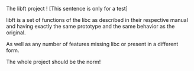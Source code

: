 The libft project ! [This sentence is only for a test]

libft is a set of functions of the libc as described in their respective manual
and having exactly the same prototype and the same behavior as the original.

As well as any number of features missing libc or present in a different form.

The whole project should be the norm!
